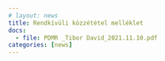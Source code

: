```yaml
---
# layout: news
title: Rendkívüli közzététel melléklet
docs:
  - file: PDMR _Tibor David_2021.11.10.pdf
categories: [news]
---
```

